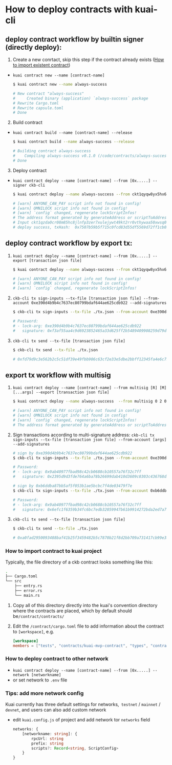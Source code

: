 # How to deploy contracts with kuai-cli

## deploy contract workflow by builtin signer (directly deploy):

1. Create a new conrtact, skip this step if the contract already exists ([How to import existent contract](#how-to-import-contract-to-kuai-project))

- `kuai contract new --name [contract-name]`

  ```bash
  $ kuai contract new --name always-success

  # New contract "always-success"
  #     Created binary (application) `always-success` package
  # Rewrite Cargo.toml
  # Rewrite capsule.toml
  # Done
  ```

2. Build contract

- `kuai contract build --name [contract-name] --release`

  ```bash
  $ kuai contract build --name always-success --release

  # Building contract always-success
  #    Compiling always-success v0.1.0 (/code/contracts/always-success)
  # Done
  ```

3. Deploy contract

- `kuai contract deploy --name [contract-name] --from [0x.....] --signer ckb-cli`

  ```bash
  $ kuai contract deploy --name always-success --from ckt1qyqw8yx5hx6vwcm7eqren0d0v39wvfwdhy3q2807pp --signer ckb-cli

  # [warn] ANYONE_CAN_PAY script info not found in config!
  # [warn] OMNILOCK script info not found in config!
  # [warn] `config` changed, regenerate lockScriptInfos!
  # The address format generated by generateAddress or scriptToAddress will be deprecated, please migrate to encodeToAddress to generate the new ckb2021 full format address as soon as possible
  # Input ckt1qzda0cr08m85hc8jlnfp3zer7xulejywt49kt2rr0vthywaa50xwsq0rjr2tndx8vdlvspuehkhkgjhxyhxmjgsqw8hsk's password for sign messge by ckb-cli:
  # deploy success, txHash:  0x7507b59b5f715c0fcd83d55df5569d72ff1cb05cd399afe1f366e03918827a58
  ```

## deploy contract workflow by export tx:

1. `kuai contract deploy --name [contract-name] --from [0x.....] --export [transaction json file]`

   ```bash
   $ kuai contract deploy --name always-success --from ckt1qyqw8yx5hx6vwcm7eqren0d0v39wvfwdhy3q2807pp --export ./tx.json

   # [warn] ANYONE_CAN_PAY script info not found in config!
   # [warn] OMNILOCK script info not found in config!
   # [warn] `config` changed, regenerate lockScriptInfos!
   ```

2. `ckb-cli tx sign-inputs --tx-file [transaction json file] --from-account 0xe390d4b9b4c7637ec80799bdaf644ae625cdb922 --add-signatures`

   ```bash
   $ ckb-cli tx sign-inputs --tx-file ./tx.json --from-account 0xe390d4b9b4c7637ec80799bdaf644ae625cdb922 --add-signatures

   # Password:
   # - lock-arg: 0xe390d4b9b4c7637ec80799bdaf644ae625cdb922
   #   signature: 0xf3af55aa4c9d6923852465a33d625ff2b5489409908259d79d6aa5bf15a407f10ec32cdd9a9ebff837cdccc2850fc533cab8f08a4c701b57e75530c329f56be201
   ```

3. `ckb-cli tx send --tx-file [transaction json file]`

   ```bash
   $ ckb-cli tx send --tx-file ./tx.json

   # 0xfd79d9c3e562b2c5c51df39e49fbb906c63cf2e33e5dbe2bbff12345fa4e6c72
   ```

## export tx workflow with multisig

1. `kuai contract deploy --name [contract-name] --from multisig [R] [M] [...args] --export [transaction json file]`

   ```bash
   $ kuai contract deploy --name always-success  --from multisig 0 2 0xe390d4b9b4c7637ec80799bdaf644ae625cdb922 0xb6ddba87bb5af5f053b1ae5bcbc7f4de03479f7e --export ./tx.json

   # [warn] ANYONE_CAN_PAY script info not found in config!
   # [warn] OMNILOCK script info not found in config!
   # [warn] `config` changed, regenerate lockScriptInfos!
   # The address format generated by generateAddress or scriptToAddress will be deprecated, please migrate to encodeToAddress to generate the new ckb2021 full format address as soon as possible
   ```

2. Sign transactions according to multi-signature address: `ckb-cli tx sign-inputs --tx-file [transaction json file] --from-account [args] --add-signatures`

   ```bash
   # sign by 0xe390d4b9b4c7637ec80799bdaf644ae625cdb922
   $ ckb-cli tx sign-inputs --tx-file ./tx.json --from-account 0xe390d4b9b4c7637ec80799bdaf644ae625cdb922 --add-signatures

   # Password:
   # - lock-arg: 0x9ab40977fbad98c42cb0688cb10557a76f32c7ff
   #   signature: 0x2395d9d3fde764a6ba78b26699dab410d3609c0303c436768d24add978a64a8c4c4653051fe88124e9f2acb139179f291a40f79ebad93dac3433ad10b39415dd00
   ```

   ```bash
   # sign by 0xb6ddba87bb5af5f053b1ae5bcbc7f4de03479f7e
   $ ckb-cli tx sign-inputs --tx-file ./tx.json --from-account 0xb6ddba87bb5af5f053b1ae5bcbc7f4de03479f7e --add-signatures

   # Password:
   # - lock-arg: 0x9ab40977fbad98c42cb0688cb10557a76f32c7ff
   #   signature: 0x6efc1f6359b34fc6bc7edb32059947b61b9914272bda2ed7a7b1aeb0d7d272db7121fcab8cbe25ef8947a0ab1019dcaae3c5f83a9c0f6f486a81fe9787bc16cd01
   ```

3. `ckb-cli tx send --tx-file [transaction json file]`

   ```bash
   $ ckb-cli tx send --tx-file ./tx.json

   # 0xa0fad2950093488baf41b25f3459482b5c7870b21f8d2bb709a731417cb99e33
   ```

### How to import contract to kuai project

Typically, the file directory of a ckb contract looks something like this:

```bash
.
├── Cargo.toml
└── src
    ├── entry.rs
    ├── error.rs
    └── main.rs
```

1. Copy all of this directory directly into the kuai's convention directory where the contracts are placed, which by default should be`/contract/contracts/`

2. Edit the `/contract/cargo.toml` file to add information about the contract to `[workspace]`, e.g.
   ```toml
   [workspace]
   members = ["tests", "contracts/kuai-mvp-contract", "types", "contracts/always-success"]
   ```

### How to deploy contract to other network

- `kuai contract deploy --name [contract-name] --from [0x.....] --network [networkname]`
- or set network to `.env` file

### Tips: add more network config

Kuai currently has three default settings for networks,` testnet` / `mainnet` / `devnet`, and users can also add custom network

- edit `kuai.config.js` of project and add network tor `networks` field

  ```typescript
  networks: {
      [networkname: string]: {
          rpcUrl: string
          prefix: string
          scripts?: Record<string, ScriptConfig>
      }
  }
  ```
